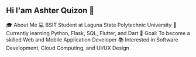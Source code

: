 ## Hi I'am Ashter Quizon 👋

  🎓 About Me
  💻 BSIT Student at Laguna State Polytechnic University
  🌱 Currently learning Python, Flask, SQL, Flutter, and Dart
  🎯 Goal: To become a skilled Web and Mobile Application Developer
  📚 Interested in Software Development, Cloud Computing, and UI/UX Design
<!--
**quizonashter17/quizonashter17** is a ✨ _special_ ✨ repository because its `README.md` (this file) appears on your GitHub profile.

Here are some ideas to get you started:

- 🔭 I’m currently working on ...
- 🌱 I’m currently learning ...
- 👯 I’m looking to collaborate on ...
- 🤔 I’m looking for help with ...
- 💬 Ask me about ...
- 📫 How to reach me: ...
- 😄 Pronouns: ...
- ⚡ Fun fact: ...
-->
